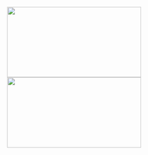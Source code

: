 <p>
  <a href="javascript:void(0)">
    <img
      height="165"
      width="314"
      src="https://github-readme-stats.vercel.app/api?username=cansin&show_icons=true&count_private=true&include_all_commits=true&disable_animations=true&hide_title=true&hide_rank=true"
    />
  </a>
  <a href="javascript:void(0)">
    <img
      height="165"
      width="314"
      src="https://github-readme-stats.vercel.app/api/top-langs/?username=cansin&hide_title=true&layout=compact&card_width=248&langs_count=8"
    />
  </a>
</p>
